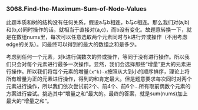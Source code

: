 ### 3068.Find-the-Maximum-Sum-of-Node-Values

此题本质和树的结构没有任何关系，假设a与b相连，b与c相连。那么我们对(a,b)和(b,c)同时操作的话，就相当于直接对(a,c)，而b没有变化。故题意转换一下，就是在数组nums里，每次可以任意选取两个元素同时与k进行异或操作（不用考虑edge的关系）。问最终可以得到的最大的数组之和是多少。

考虑到任何一个元素，对k进行偶数次的异或操作，等同于没有进行操作。所以我们只会对每个元素进行最多一次操作。显然，我们会选择那些“增量”更大的元素进行操作。所以我们将每个元素的增量`(x^k)-x`按照从大到小的顺序排序，理论上将所有增量为正的元素进行操作，得到的和肯定最大。但是题意要求每次同时对两个元素进行操作，所以我们依次尝试前2个、前4个、前6个...所有取前偶数个元素的方案进行尝试。挑选其中“增量之和”最大的。最终的答案，就是sum(nums)加上最大的“增量之和”。
